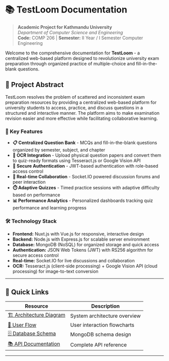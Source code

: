 # 📚 TestLoom Documentation

> **Academic Project for Kathmandu University**  
> *Department of Computer Science and Engineering*  
> **Code:** COMP 206 | **Semester:** II Year / I Semester Computer Engineering

Welcome to the comprehensive documentation for **TestLoom** - a centralized web-based platform designed to revolutionize university exam preparation through organized practice of multiple-choice and fill-in-the-blank questions.

## 🎯 Project Abstract

TestLoom resolves the problem of scattered and inconsistent exam preparation resources by providing a centralized web-based platform for university students to access, practice, and discuss questions in a structured and interactive manner. The platform aims to make examination revision easier and more effective while facilitating collaborative learning.

### 🔑 Key Features
- **📋 Centralized Question Bank** - MCQs and fill-in-the-blank questions organized by semester, subject, and chapter
- **📸 OCR Integration** - Upload physical question papers and convert them to quiz-ready formats using Tesseract.js or Google Vision API
- **🔐 Secure Authentication** - JWT-based authentication with role-based access control
- **💬 Real-time Collaboration** - Socket.IO powered discussion forums and peer interaction
- **⏱️ Adaptive Quizzes** - Timed practice sessions with adaptive difficulty based on performance
- **📊 Performance Analytics** - Personalized dashboards tracking quiz performance and learning progress

### 🛠️ Technology Stack
- **Frontend:** Nuxt.js with Vue.js for responsive, interactive design
- **Backend:** Node.js with Express.js for scalable server environment
- **Database:** MongoDB (NoSQL) for organized storage and quick access
- **Authentication:** JSON Web Tokens (JWT) with RS256 algorithm for secure access control
- **Real-time:** Socket.IO for live discussions and collaboration
- **OCR:** Tesseract.js (client-side processing) + Google Vision API (cloud processing) for image-to-text conversion

---

## 🎯 Quick Links

| Resource | Description |
|----------|-------------|
| [🏗️ Architecture Diagram](./architecture.md) | System architecture overview |
| [📱 User Flow](./diagrams/user-flow.md) | User interaction flowcharts |
| [🗄️ Database Schema](./database-schema.md) | MongoDB schema design |
| [📚 API Documentation](./api/) | Complete API reference |

---
